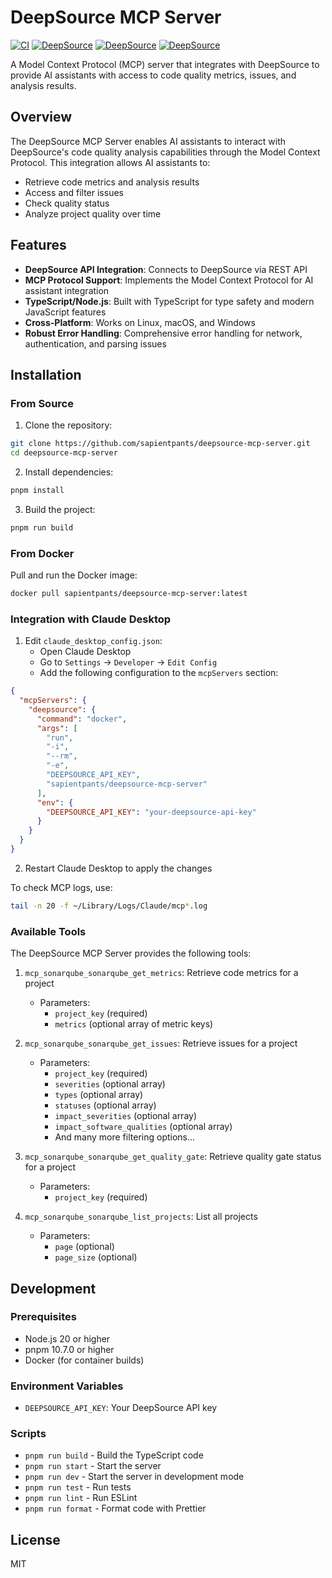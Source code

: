 # DeepSource MCP Server

[![CI](https://github.com/sapientpants/deepsource-mcp-server/actions/workflows/ci.yml/badge.svg)](https://github.com/sapientpants/deepsource-mcp-server/actions/workflows/ci.yml)
[![DeepSource](https://app.deepsource.com/gh/sapientpants/deepsource-mcp-server.svg/?label=code+coverage&show_trend=true&token=9XrIHVVGs9oZ-6fFSOPah2Ws)](https://app.deepsource.com/gh/sapientpants/deepsource-mcp-server/)
[![DeepSource](https://app.deepsource.com/gh/sapientpants/deepsource-mcp-server.svg/?label=active+issues&show_trend=true&token=9XrIHVVGs9oZ-6fFSOPah2Ws)](https://app.deepsource.com/gh/sapientpants/deepsource-mcp-server/)
[![DeepSource](https://app.deepsource.com/gh/sapientpants/deepsource-mcp-server.svg/?label=resolved+issues&show_trend=true&token=9XrIHVVGs9oZ-6fFSOPah2Ws)](https://app.deepsource.com/gh/sapientpants/deepsource-mcp-server/)

A Model Context Protocol (MCP) server that integrates with DeepSource to provide AI assistants with access to code quality metrics, issues, and analysis results.

## Overview

The DeepSource MCP Server enables AI assistants to interact with DeepSource's code quality analysis capabilities through the Model Context Protocol. This integration allows AI assistants to:

* Retrieve code metrics and analysis results
* Access and filter issues
* Check quality status
* Analyze project quality over time

## Features

* **DeepSource API Integration**: Connects to DeepSource via REST API
* **MCP Protocol Support**: Implements the Model Context Protocol for AI assistant integration
* **TypeScript/Node.js**: Built with TypeScript for type safety and modern JavaScript features
* **Cross-Platform**: Works on Linux, macOS, and Windows
* **Robust Error Handling**: Comprehensive error handling for network, authentication, and parsing issues

## Installation

### From Source

1. Clone the repository:
```bash
git clone https://github.com/sapientpants/deepsource-mcp-server.git
cd deepsource-mcp-server
```

2. Install dependencies:
```bash
pnpm install
```

3. Build the project:
```bash
pnpm run build
```

### From Docker

Pull and run the Docker image:
```bash
docker pull sapientpants/deepsource-mcp-server:latest
```

### Integration with Claude Desktop

1. Edit `claude_desktop_config.json`:
   - Open Claude Desktop
   - Go to `Settings` -> `Developer` -> `Edit Config`
   - Add the following configuration to the `mcpServers` section:

```json
{
  "mcpServers": {
    "deepsource": {
      "command": "docker",
      "args": [
        "run",
        "-i",
        "--rm",
        "-e",
        "DEEPSOURCE_API_KEY",
        "sapientpants/deepsource-mcp-server"
      ],
      "env": {
        "DEEPSOURCE_API_KEY": "your-deepsource-api-key"
      }
    }
  }
}
```

2. Restart Claude Desktop to apply the changes

To check MCP logs, use:
```bash
tail -n 20 -f ~/Library/Logs/Claude/mcp*.log
```

### Available Tools

The DeepSource MCP Server provides the following tools:

1. `mcp_sonarqube_sonarqube_get_metrics`: Retrieve code metrics for a project
   * Parameters:
     * `project_key` (required)
     * `metrics` (optional array of metric keys)

2. `mcp_sonarqube_sonarqube_get_issues`: Retrieve issues for a project
   * Parameters:
     * `project_key` (required)
     * `severities` (optional array)
     * `types` (optional array)
     * `statuses` (optional array)
     * `impact_severities` (optional array)
     * `impact_software_qualities` (optional array)
     * And many more filtering options...

3. `mcp_sonarqube_sonarqube_get_quality_gate`: Retrieve quality gate status for a project
   * Parameters:
     * `project_key` (required)

4. `mcp_sonarqube_sonarqube_list_projects`: List all projects
   * Parameters:
     * `page` (optional)
     * `page_size` (optional)

## Development

### Prerequisites

* Node.js 20 or higher
* pnpm 10.7.0 or higher
* Docker (for container builds)

### Environment Variables

* `DEEPSOURCE_API_KEY`: Your DeepSource API key

### Scripts

* `pnpm run build` - Build the TypeScript code
* `pnpm run start` - Start the server
* `pnpm run dev` - Start the server in development mode
* `pnpm run test` - Run tests
* `pnpm run lint` - Run ESLint
* `pnpm run format` - Format code with Prettier

## License

MIT 